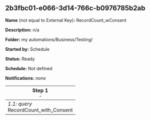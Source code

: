 ## 2b3fbc01-e066-3d14-766c-b0976785b2ab

**Name** (not equal to External Key)**:** RecordCount_wConsent

**Description:** n/a

**Folder:** my automations/Business/Testing/

**Started by:** Schedule

**Status:** Ready

**Schedule:** Not defined

**Notifications:** _none_


| Step 1<br>_<small>-</small>_ |
| --- |
| _1.1: query_<br>RecordCount_with_Consent |
